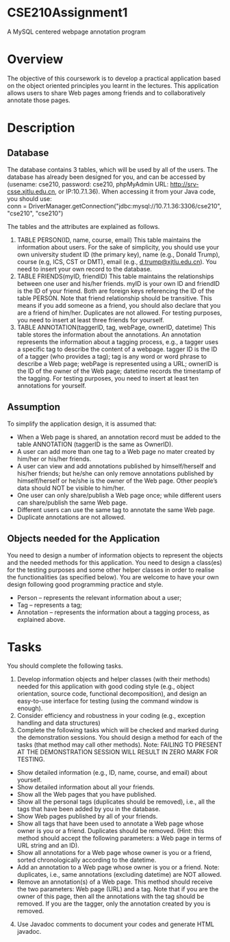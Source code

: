 # CSE210Assignment1
A MySQL centered webpage annotation program
# Overview
The objective of this coursework is to develop a practical application based on the object oriented principles you learnt in the lectures. This application allows users to share Web pages among friends and to collaboratively annotate those pages.
# Description
## Database
The database contains 3 tables, which will be used by all of the users. The database has already been designed for you, and can be accessed by (usename: cse210, password: cse210, phpMyAdmin URL: http://srv-csse.xjtlu.edu.cn, or   IP:10.7.1.36). When accessing it from your Java code, you should use:  
conn = DriverManager.getConnection("jdbc:mysql://10.7.1.36:3306/cse210", "cse210", "cse210")  

The tables and the attributes are explained as follows.
1. TABLE PERSON(ID, name, course, email)
This table maintains the information about users. For the sake of simplicity, you should use your own university student ID (the primary key), name (e.g., Donald Trump), course (e.g, ICS, CST or DMT), email (e.g., d.trump@xjtlu.edu.cn). You need to insert your own record to the database.
2. TABLE FRIENDS(myID, friendID)
This table maintains the relationships between one user and his/her friends. myID is your own ID and friendID is the ID of your friend. Both are foreign keys referencing the ID of the table PERSON. Note that friend relationship should be transitive. This means if you add someone as a friend, you should also declare that you are a friend of him/her. Duplicates are not allowed. For testing purposes, you need to insert at least three friends for yourself. 
3. TABLE ANNOTATION(taggerID, tag, webPage, ownerID, datetime)
This table stores the information about the annotations. An annotation represents the information about a tagging process, e.g., a tagger uses a specific tag to describe the content of a webpage. tagger ID is the ID of a tagger (who provides a tag); tag is any word or word phrase to describe a Web page; webPage is represented using a URL; ownerID is the ID of the owner of the Web page; datetime records the timestamp of the tagging. For testing purposes, you need to insert at least ten annotations for yourself.
## Assumption
To simplify the application design, it is assumed that:
* When a Web page is shared, an annotation record must be added to the table ANNOTATION (taggerID is the same as OwnerID). 
* A user can add more than one tag to a Web page no mater created by him/her or his/her friends.
* A user can view and add annotations published by himself/herself and his/her friends; but he/she can only remove annotations published by himself/herself or he/she is the owner of the Web page. Other people’s data should NOT be visible to him/her.
* One user can only share/publish a Web page once; while different users can share/publish the same Web page.
* Different users can use the same tag to annotate the same Web page.
* Duplicate annotations are not allowed.
## Objects needed for the Application
You need to design a number of information objects to represent the objects and the needed methods for this application. You need to design a class(es) for the testing purposes and some other helper classes in order to realise the functionalities (as specified below). You are welcome to have your own design following good programming practice and style.
* Person – represents the relevant information about a user;
* Tag – represents a tag;
* Annotation – represents the information about a tagging process, as explained above.
# Tasks
You should complete the following tasks. 
1. Develop information objects and helper classes (with their methods) needed for this application with good coding style (e.g., object orientation, source code, functional decomposition), and design an easy-to-use interface for testing (using the command window is enough).
2. Consider efficiency and robustness in your coding (e.g., exception handling and data structures)
3. Complete the following tasks which will be checked and marked during the demonstration sessions. You should design a method for each of the tasks (that method may call other methods).
Note: FAILING TO PRESENT AT THE DEMONSTRATION SESSION WILL RESULT IN ZERO MARK FOR TESTING.
  * Show detailed information (e.g., ID, name, course, and email) about yourself.
  * Show detailed information about all your friends.
  * Show all the Web pages that you have published. 
  * Show all the personal tags (duplicates should be removed), i.e., all the tags that have been added by you in the database.
  * Show Web pages published by all of your friends.
  * Show all tags that have been used to annotate a Web page whose owner is you or a friend. Duplicates should be removed. (Hint: this method should accept the following parameters: a Web page in terms of URL string and an ID). 
  * Show all annotations for a Web page whose owner is you or a friend, sorted chronologically according to the datetime.
  * Add an annotation to a Web page whose owner is you or a friend. Note: duplicates, i.e., same annotations (excluding datetime) are NOT allowed.
  * Remove an annotation(s) of a Web page. This method should receive the two parameters: Web page (URL) and a tag. Note that if you are the owner of this page, then all the annotations with the tag should be removed. If you are the tagger, only the annotation created by you is removed. 
4. Use Javadoc comments to document your codes and generate HTML javadoc.
